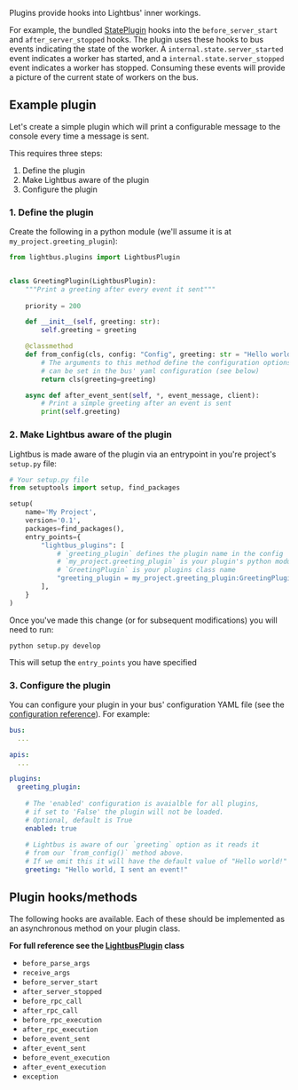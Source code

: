 Plugins provide hooks into Lightbus' inner workings.

For example, the bundled [StatePlugin]
 hooks into the `before_server_start` and `after_server_stopped` hooks. 
The plugin uses these hooks to bus events indicating the state of the worker. 
A `internal.state.server_started` event indicates a worker has started, and a 
`internal.state.server_stopped` event indicates a worker has stopped. Consuming 
these events will provide a picture of the current state of workers on the bus.

## Example plugin

Let's create a simple plugin which will print a configurable message to the 
console every time a message is sent.

This requires three steps:

1. Define the plugin
1. Make Lightbus aware of the plugin
1. Configure the plugin

### 1. Define the plugin

Create the following in a python module (we'll assume it is at `my_project.greeting_plugin`):

```python
from lightbus.plugins import LightbusPlugin


class GreetingPlugin(LightbusPlugin):
    """Print a greeting after every event it sent"""
    
    priority = 200

    def __init__(self, greeting: str):
        self.greeting = greeting

    @classmethod
    def from_config(cls, config: "Config", greeting: str = "Hello world!"):
        # The arguments to this method define the configuration options which 
        # can be set in the bus' yaml configuration (see below)
        return cls(greeting=greeting)

    async def after_event_sent(self, *, event_message, client):
        # Print a simple greeting after an event is sent
        print(self.greeting)
```

### 2. Make Lightbus aware of the plugin

Lightbus is made aware of the plugin via an entrypoint in you're project's `setup.py` file:

```python
# Your setup.py file
from setuptools import setup, find_packages

setup(
    name='My Project',
    version='0.1',
    packages=find_packages(),
    entry_points={
        "lightbus_plugins": [
            # `greeting_plugin` defines the plugin name in the config
            # `my_project.greeting_plugin` is your plugin's python module
            # `GreetingPlugin` is your plugins class name
            "greeting_plugin = my_project.greeting_plugin:GreetingPlugin",
        ],
    }
)
```

Once you've made this change (or for subsequent modifications) you will need to run:

    python setup.py develop
    
This will setup the `entry_points` you have specified

### 3. Configure the plugin

You can configure your plugin in your bus' configuration YAML file 
(see the [configuration reference](configuration.md)). For example:

```yaml
bus:
  ...

apis:
  ...

plugins:
  greeting_plugin:
    
    # The 'enabled' configuration is avaialble for all plugins, 
    # if set to 'False' the plugin will not be loaded.
    # Optional, default is True
    enabled: true
    
    # Lightbus is aware of our `greeting` option as it reads it 
    # from our `from_config()` method above.
    # If we omit this it will have the default value of "Hello world!"
    greeting: "Hello world, I sent an event!"
```

## Plugin hooks/methods

The following hooks are available. Each of these should be implemented 
as an asynchronous method on your plugin class. 

**For full reference see the [LightbusPlugin] class**

* `before_parse_args`
* `receive_args`
* `before_server_start`
* `after_server_stopped`
* `before_rpc_call`
* `after_rpc_call`
* `before_rpc_execution`
* `after_rpc_execution`
* `before_event_sent`
* `after_event_sent`
* `before_event_execution`
* `after_event_execution`
* `exception`

[StatePlugin]: https://github.com/adamcharnock/lightbus/blob/master/lightbus/plugins/state.py
[LightbusPlugin]: https://github.com/adamcharnock/lightbus/blob/master/lightbus/plugins/__init__.py
